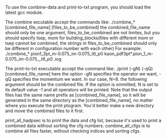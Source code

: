 To use the combine-data and print-to-txt program, you should load the latest gcc module.

The combine excutable accept the commands like:
./combine_* [combined_file_name] [files_to_be_combined]
the combined_file_name should only be one argument, files_to_be_combined are not limites, but you should specify tsep, mom for building_blocks(files with different mom or tsep cannot be combined, the strings in files_to_be_combined should only be different in configuration number with each other)
For example:
./combine_* pion1_3pt_m-0.075_im-0.075_t6_p0 kaon_pdf3pt*.pion_1_m-0.075_im-0.075_*_t6_p0.*.iog

The print-to-txt executable accept the command like:
./print (-gN) (-qQ) [combined_file_name]
here the option -gN specifies the operator we want, -qQ specifies the momentum we want. In our case, N=8. the following argument should be the combined file.
If the option is ommitted, N is set to its default value -1 and all operators will be printed.
Note that the output files has the same name prefix as [combined_file_name], so it will be generated in the same directory as the [combined_file_name], no matter where you execute the print ptogram. You'd better make a new directory and move the combined files to it first.


print_all_hadpsec is to print the data and cfg list, because it's used to print a combined data without sorting the cfg numbers.
combine_all_cfgs is to combine all files faster, without checking indices and sorting cfgs.
